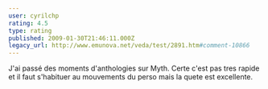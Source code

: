 ```yaml
---
user: cyrilchp
rating: 4.5
type: rating
published: 2009-01-30T21:46:11.000Z
legacy_url: http://www.emunova.net/veda/test/2891.htm#comment-10866
---
```

J'ai passé des moments d'anthologies sur Myth. Certe c'est pas tres rapide et il faut s'habituer au mouvements du perso mais la quete est excellente.